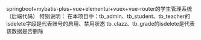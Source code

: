 springboot+mybatis-plus+vue+elementui+vuex+vue-router的学生管理系统（后端代码）
特别说明：
在本项目中：tb_admin、tb_student、tb_teacher的isdelete字段是代表账号的启用、禁用状态
tb_clazz、tb_grade的isdelete是代表该数据是否删除
